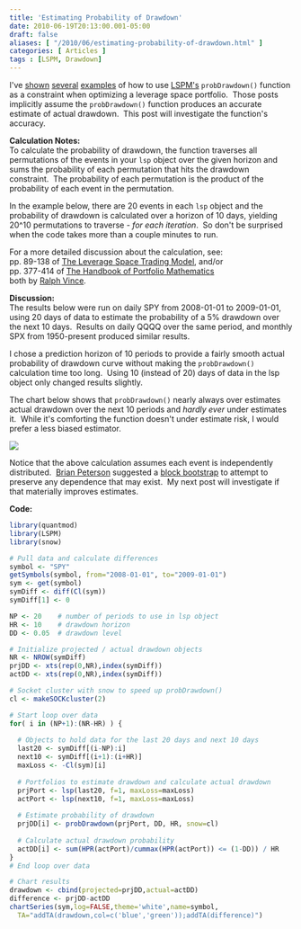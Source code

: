 ```yaml
---
title: 'Estimating Probability of Drawdown'
date: 2010-06-19T20:13:00.001-05:00
draft: false
aliases: [ "/2010/06/estimating-probability-of-drawdown.html" ]
categories: [ Articles ]
tags : [LSPM, Drawdown]
---
```


I've [shown](http://blog.fosstrading.com/2010/01/lspm-examples.html) [several](http://blog.fosstrading.com/2010/01/lspm-with-snow.html) [examples](http://blog.fosstrading.com/2010/04/maximum-probability-of-profit.html) of how to use [LSPM's](http://r-forge.r-project.org/projects/lspm) `probDrawdown()` function as a constraint when optimizing a leverage space portfolio.  Those posts implicitly assume the `probDrawdown()` function produces an accurate estimate of actual drawdown.  This post will investigate the function's accuracy.  
  
**Calculation Notes:**  
To calculate the probability of drawdown, the function traverses all permutations of the events in your `lsp` object over the given horizon and sums the probability of each permutation that hits the drawdown constraint.  The probability of each permutation is the product of the probability of each event in the permutation.  
  
In the example below, there are 20 events in each `lsp` object and the probability of drawdown is calculated over a horizon of 10 days, yielding 20^10 permutations to traverse - _for_ _each iteration_.  So don't be surprised when the code takes more than a couple minutes to run.  
  
For a more detailed discussion about the calculation, see:  
pp. 89-138 of [The Leverage Space Trading Model](http://www.amazon.com/gp/product/0470455950?ie=UTF8&tag=fosstrading-20&linkCode=as2&camp=1789&creative=9325&creativeASIN=0470455950), and/or  
pp. 377-414 of [The Handbook of Portfolio Mathematics](http://www.amazon.com/gp/product/0471757683?ie=UTF8&tag=fosstrading-20&linkCode=as2&camp=1789&creative=390957&creativeASIN=0471757683)  
both by [Ralph Vince](http://www.ralphvince.com/).  
  
**Discussion:**  
The results below were run on daily SPY from 2008-01-01 to 2009-01-01, using 20 days of data to estimate the probability of a 5% drawdown over the next 10 days.  Results on daily QQQQ over the same period, and monthly SPX from 1950-present produced similar results.  
  
I chose a prediction horizon of 10 periods to provide a fairly smooth actual probability of drawdown curve without making the `probDrawdown()` calculation time too long.  Using 10 (instead of 20) days of data in the lsp object only changed results slightly.  
  
The chart below shows that `probDrawdown()` nearly always over estimates actual drawdown over the next 10 periods and _hardly ever_ under estimates it.  While it's comforting the function doesn't under estimate risk, I would prefer a less biased estimator.  

  

![](/post/images/20100619_probDrawdown.png)

  
Notice that the above calculation assumes each event is independently distributed.  [Brian Peterson](http://braverock.com/brian/) suggested a [block bootstrap](http://en.wikipedia.org/wiki/Bootstrapping_%28statistics%29#Moving_block_bootstrap) to attempt to preserve any dependence that may exist.  My next post will investigate if that materially improves estimates.  
  
**Code:**  

```r
library(quantmod)
library(LSPM)
library(snow)

# Pull data and calculate differences
symbol <- "SPY"
getSymbols(symbol, from="2008-01-01", to="2009-01-01")
sym <- get(symbol)
symDiff <- diff(Cl(sym))
symDiff[1] <- 0

NP <- 20    # number of periods to use in lsp object
HR <- 10    # drawdown horizon
DD <- 0.05  # drawdown level

# Initialize projected / actual drawdown objects
NR <- NROW(symDiff)
prjDD <- xts(rep(0,NR),index(symDiff))
actDD <- xts(rep(0,NR),index(symDiff))

# Socket cluster with snow to speed up probDrawdown()
cl <- makeSOCKcluster(2)

# Start loop over data
for( i in (NP+1):(NR-HR) ) {
  
  # Objects to hold data for the last 20 days and next 10 days
  last20 <- symDiff[(i-NP):i]
  next10 <- symDiff[(i+1):(i+HR)]
  maxLoss <- -Cl(sym)[i]
  
  # Portfolios to estimate drawdown and calculate actual drawdown
  prjPort <- lsp(last20, f=1, maxLoss=maxLoss)
  actPort <- lsp(next10, f=1, maxLoss=maxLoss)
  
  # Estimate probability of drawdown
  prjDD[i] <- probDrawdown(prjPort, DD, HR, snow=cl)
  
  # Calculate actual drawdown probability
  actDD[i] <- sum(HPR(actPort)/cummax(HPR(actPort)) <= (1-DD)) / HR
}
# End loop over data

# Chart results
drawdown <- cbind(projected=prjDD,actual=actDD)
difference <- prjDD-actDD
chartSeries(sym,log=FALSE,theme='white',name=symbol,
  TA="addTA(drawdown,col=c('blue','green'));addTA(difference)")
```
